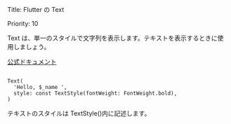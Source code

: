 Title: Flutter の Text

Priority: 10

Text は、単一のスタイルで文字列を表示します。テキストを表示するときに使用しましょう。

[公式ドキュメント](https://api.flutter.dev/flutter/widgets/Text-class.html)

```Flutter

Text(
  'Hello, $_name ',
  style: const TextStyle(fontWeight: FontWeight.bold),
)

```

テキストのスタイルは TextStyle()内に記述します。
